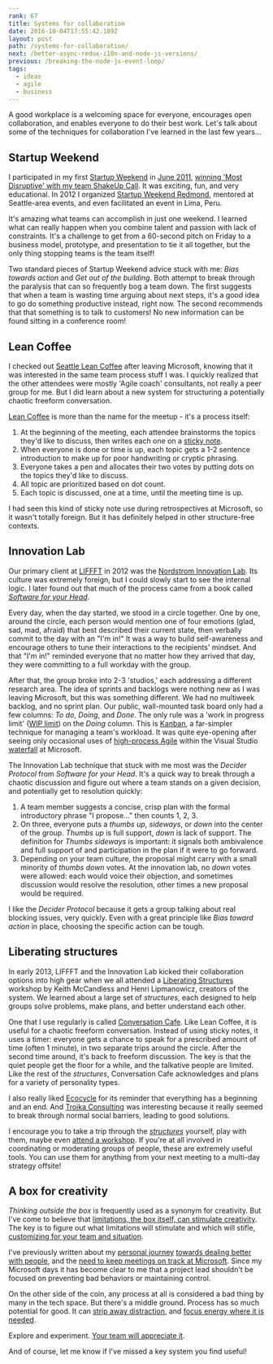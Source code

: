 ```yaml
---
rank: 67
title: Systems for collaboration
date: 2016-10-04T17:55:42.189Z
layout: post
path: /systems-for-collaboration/
next: /better-async-redux-i18n-and-node-js-versions/
previous: /breaking-the-node-js-event-loop/
tags:
  - ideas
  - agile
  - business
---
```


A good workplace is a welcoming space for everyone, encourages open collaboration, and enables everyone to do their best work. Let's talk about some of the techniques for collaboration I've learned in the last few years...

<div class='fold'></div>

## Startup Weekend

I participated in my first [Startup Weekend](https://startupweekend.org/) in [June 2011](https://www.twilio.com/blog/2011/06/seattle-startup-weekend-recap.html), [winning 'Most Disruptive' with my team ShakeUp Call](https://www.youtube.com/watch?v=L-ogWe5P3Wc). It was exciting, fun, and very educational. In 2012 I organized [Startup Weekend Redmond](http://www.up.co/communities/usa/redmond/startup-weekend/393), mentored at Seattle-area events, and even facilitated an event in Lima, Peru.

It's amazing what teams can accomplish in just one weekend. I learned what can really happen when you combine talent and passion with lack of constraints. It's a challenge to get from a 60-second pitch on Friday to a business model, prototype, and presentation to tie it all together, but the only thing stopping teams is the team itself!

Two standard pieces of Startup Weekend advice stuck with me: _Bias towards action_ and _Get out of the building_. Both attempt to break through the paralysis that can so frequently bog a team down. The first suggests that when a team is wasting time arguing about next steps, it's a good idea to go do something productive instead, right now. The second recommends that that something is to talk to customers! No new information can be found sitting in a conference room!

## Lean Coffee

I checked out [Seattle Lean Coffee](http://seattle.leancoffee.org/) after leaving Microsoft, knowing that it was interested in the same team process stuff I was. I quickly realized that the other attendees were mostly 'Agile coach' consultants, not really a peer group for me. But I did learn about a new system for structuring a potentially chaotic freeform conversation.

[Lean Coffee](http://leancoffee.org/) is more than the name for the meetup - it's a process itself:

1. At the beginning of the meeting, each attendee brainstorms the topics they'd like to discuss, then writes each one on a [sticky note](https://www.google.com/search?q=sticky+notes&espv=2&biw=1658&bih=962&tbm=isch&tbo=u&source=univ&sa=X&ved=0ahUKEwiR6tPuxpLPAhWHMGMKHWI1AcUQ7AkIiwE).
2. When everyone is done or time is up, each topic gets a 1-2 sentence introduction to make up for poor handwriting or cryptic phrasing.
3. Everyone takes a pen and allocates their two votes by putting dots on the topics they'd like to discuss.
4. All topic are prioritized based on dot count.
5. Each topic is discussed, one at a time, until the meeting time is up.

I had seen this kind of sticky note use during retrospectives at Microsoft, so it wasn't totally foreign. But it has definitely helped in other structure-free contexts.

## Innovation Lab

Our primary client at [LIFFFT](http://www.liffft.com/) in 2012 was the [Nordstrom Innovation Lab](http://www.startuplessonslearned.com/2011/10/case-study-nordstrom-innovation-lab.html). Its culture was extremely foreign, but I could slowly start to see the internal logic. I later found out that much of the process came from a book called _[Software for your Head](http://www.amazon.com/Software-Your-Head-Protocols-Maintaining/dp/0201604566)_.

Every day, when the day started, we stood in a circle together. One by one, around the circle, each person would mention one of four emotions (glad, sad, mad, afraid) that best described their current state, then verbally commit to the day with an "I'm in!" It was a way to build self-awareness and encourage others to tune their interactions to the recipients' mindset. And that "I'm in!" reminded everyone that no matter how they arrived that day, they were committing to a full workday with the group.

After that, the group broke into 2-3 'studios,' each addressing a different research area. The idea of sprints and backlogs were nothing new as I was leaving Microsoft, but this was something different. We had no multiweek backlog, and no sprint plan. Our public, wall-mounted task board only had a few columns: _To do_, _Doing_, and _Done_. The only rule was a 'work in progress limit' ([WIP limit](http://searchsoftwarequality.techtarget.com/definition/WIP-limit)) on the _Doing_ column. This is [Kanban](https://en.wikipedia.org/wiki/Kanban), a far-simpler technique for managing a team's workload. It was quite eye-opening after seeing only occasional uses of [high-process Agile](/the-why-of-agile/) within the Visual Studio [waterfall](https://en.wikipedia.org/wiki/Waterfall_model) at Microsoft.

The Innovation Lab technique that stuck with me most was the _Decider Protocol_ from _Software for your Head_. It's a quick way to break through a chaotic discussion and figure out where a team stands on a given decision, and potentially get to resolution quickly:

1. A team member suggests a concise, crisp plan with the formal introductory phrase "I propose…" then counts 1, 2, 3.
2. On three, everyone puts a _thumbs up_, _sideways_, or _down_ into the center of the group. _Thumbs up_ is full support, _down_ is lack of support. The definition for _Thumbs sideways_ is important: it signals both ambivalence and full support of and participation in the plan if it were to go forward.
3. Depending on your team culture, the proposal might carry with a small minority of _thumbs down_ votes. At the innovation lab, no _down_ votes were allowed: each would voice their objection, and sometimes discussion would resolve the resolution, other times a new proposal would be required.

I like the _Decider Protocol_ because it gets a group talking about real blocking issues, very quickly. Even with a great principle like _Bias toward action_ in place, choosing the specific action can be tough.

## Liberating structures

In early 2013, LIFFFT and the Innovation Lab kicked their collaboration options into high gear when we all attended a [Liberating Structures](http://www.liberatingstructures.com/) workshop by Keith McCandless and Henri Lipmanowicz, creators of the system. We learned about a large set of _structures_, each designed to help groups solve problems, make plans, and better understand each other.

One that I use regularly is called [Conversation Cafe](http://www.liberatingstructures.com/17-conversation-cafe/). Like Lean Coffee, it is useful for a chaotic freeform conversation. Instead of using sticky notes, it uses a timer: everyone gets a chance to speak for a prescribed amount of time (often 1 minute), in two separate trips around the circle. After the second time around, it's back to freeform discussion. The key is that the quiet people get the floor for a while, and the talkative people are limited. Like the rest of the _structures_, Conversation Cafe acknowledges and plans for a variety of personality types.

I also really liked [Ecocycle](http://www.liberatingstructures.com/31-ecocycle-planning/) for its reminder that everything has a beginning and an end. And [Troika Consulting](http://www.liberatingstructures.com/8-troika-consulting/) was interesting because it really seemed to break through normal social barriers, leading to good solutions.

I encourage you to take a trip through the _[structures](http://www.liberatingstructures.com/ls-menu/)_ yourself, play with them, maybe even [attend a workshop](http://www.liberatingstructures.com/news-and-events). If you're at all involved in coordinating or moderating groups of people, these are extremely useful tools. You can use them for anything from your next meeting to a multi-day strategy offsite!

## A box for creativity

_Thinking outside the box_ is frequently used as a synonym for creativity. But I've come to believe that [limitations, the box itself, can stimulate creativity](http://www.spencerauthor.com/2015/09/the-creative-power-of-limitations.html/). The key is to figure out what limitations will stimulate and which will stifle, [customizing for your team and situation](/customizing-agile/).

I've previously written about my [personal journey](/introversion/) [towards dealing better with people](/from-tech-person-to-people-person/), and the [need to keep meetings on track at Microsoft](/12-things-i-learned-from-microsoft/#3-how-to-run-good-meetings). Since my Microsoft days it has become clear to me that a project lead shouldn't be focused on preventing bad behaviors or maintaining control.

On the other side of the coin, any process at all is considered a bad thing by many in the tech space. But there's a middle ground. Process has so much potential for good. It can [strip away distraction](http://www.agileweboperations.com/kanban-wip-limits-the-fine-art-of-focus), and [focus energy where it is needed](https://en.wikipedia.org/wiki/Business_Model_Canvas).

Explore and experiment. [Your team will appreciate it](/carrots-not-sticks/).

And of course, let me know if I've missed a key system you find useful!


